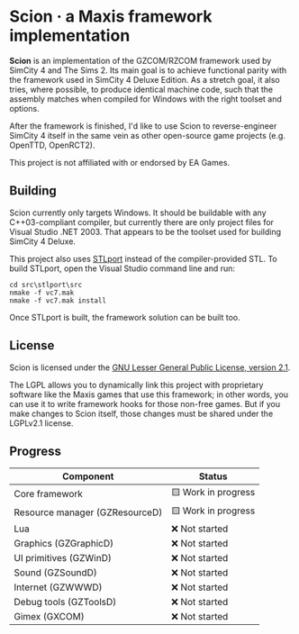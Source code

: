 # Scion · a Maxis framework implementation

**Scion** is an implementation of the GZCOM/RZCOM framework used by SimCity 4 and The Sims 2. Its main goal is to
achieve functional parity with the framework used in SimCity 4 Deluxe Edition. As a stretch goal, it also tries,
where possible, to produce identical machine code, such that the assembly matches when compiled for Windows with
the right toolset and options.

After the framework is finished, I'd like to use Scion to reverse-engineer SimCity 4 itself in the same vein as
other open-source game projects (e.g. OpenTTD, OpenRCT2).

This project is not affiliated with or endorsed by EA Games.

## Building

Scion currently only targets Windows. It should be buildable with any C++03-compliant compiler, but currently there
are only project files for Visual Studio .NET 2003. That appears to be the toolset used for building SimCity 4
Deluxe.

This project also uses [STLport](http://www.stlport.org/) instead of the compiler-provided STL. To build STLport,
open the Visual Studio command line and run:

```
cd src\stlport\src
nmake -f vc7.mak
nmake -f vc7.mak install
```

Once STLport is built, the framework solution can be built too.

## License

Scion is licensed under the [GNU Lesser General Public License, version 2.1](https://www.gnu.org/licenses/old-licenses/lgpl-2.1.en.html).

The LGPL allows you to dynamically link this project with proprietary software like the Maxis games that use this
framework; in other words, you can use it to write framework hooks for those non-free games. But if you make changes to
Scion itself, those changes must be shared under the LGPLv2.1 license.

## Progress

| **Component**                        | **Status**                           |
|--------------------------------------|--------------------------------------|
| Core framework                       | 🟨 Work in progress                  |
| Resource manager (GZResourceD)       | 🟨 Work in progress                  |
| Lua                                  | ❌ Not started                       |
| Graphics (GZGraphicD)                | ❌ Not started                       |
| UI primitives (GZWinD)               | ❌ Not started                       |
| Sound (GZSoundD)                     | ❌ Not started                       |
| Internet (GZWWWD)                    | ❌ Not started                       |
| Debug tools (GZToolsD)               | ❌ Not started                       |
| Gimex (GXCOM)                        | ❌ Not started                       |
